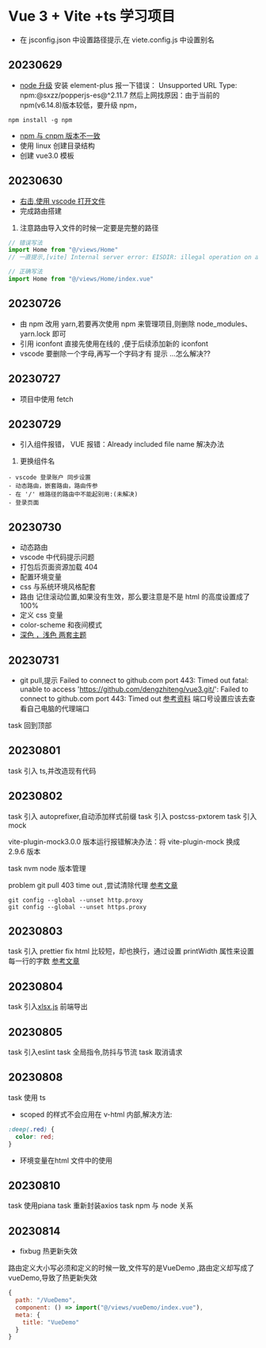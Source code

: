 # Vue 3 + Vite +ts 学习项目

- 在 jsconfig.json 中设置路径提示,在 viete.config.js 中设置别名

## 20230629

- [node 升级](https://blog.csdn.net/m0_56745001/article/details/129381751) 安装 element-plus 报一下错误： Unsupported URL Type: npm:@sxzz/popperjs-es@^2.11.7 然后上网找原因：由于当前的 npm(v6.14.8)版本较低，要升级 npm，

```
npm install -g npm
```

- [npm 与 cnpm 版本不一致](https://blog.csdn.net/weixin_43221910/article/details/124892665)
- 使用 linux 创建目录结构
- 创建 vue3.0 模板

## 20230630

- [右击,使用 vscode 打开文件](https://blog.csdn.net/kinghzking/article/details/126185822)
- 完成路由搭建

1. 注意路由导入文件的时候一定要是完整的路径

```js
// 错误写法
import Home from "@/views/Home"
// 一直提示,[vite] Internal server error: EISDIR: illegal operation on a directory, read

// 正确写法
import Home from "@/views/Home/index.vue"
```

## 20230726

- 由 npm 改用 yarn,若要再次使用 npm 来管理项目,则删除 node_modules、yarn.lock 即可
- 引用 iconfont 直接先使用在线的 ,便于后续添加新的 iconfont
- vscode 要删除一个字母,再写一个字码才有 提示 ...怎么解决??

## 20230727

- 项目中使用 fetch

## 20230729

- 引入组件报错， VUE 报错：Already included file name 解决办法

1. 更换组件名

```
- vscode 登录账户 同步设置
- 动态路由，嵌套路由，路由传参
- 在 '/' 根路径的路由中不能起别用:(未解决)
- 登录页面

```

## 20230730

- 动态路由
- vscode 中代码提示问题
- 打包后页面资源加载 404
- 配置环境变量
- css 与系统环境风格配套
- 路由 记住滚动位置,如果没有生效，那么要注意是不是 html 的高度设置成了 100%
- 定义 css 变量
- color-scheme 和夜间模式
- [深色 ，浅色 两套主题](https://blog.csdn.net/duninet/article/details/104882324/)

## 20230731

- git pull,提示 Failed to connect to github.com port 443: Timed out fatal: unable to access 'https://github.com/dengzhiteng/vue3.git/': Failed to connect to github.com port 443: Timed out [参考资料](https://blog.csdn.net/weixin_44465434/article/details/124366982) 端口号设置应该去查看自己电脑的代理端口

task 回到顶部

## 20230801

task 引入 ts,并改造现有代码

## 20230802

task 引入 autoprefixer,自动添加样式前缀 task 引入 postcss-pxtorem task 引入 mock

vite-plugin-mock3.0.0 版本运行报错解决办法：将 vite-plugin-mock 换成 2.9.6 版本

task nvm node 版本管理

problem git pull 403 time out ,尝试清除代理 [参考文章](https://blog.csdn.net/qq_42777433/article/details/129026998)

```
git config --global --unset http.proxy
git config --global --unset https.proxy

```

## 20230803

task 引入 prettier
fix html 比较短，却也换行，通过设置 printWidth 属性来设置每一行的字数 [参考文章](https://www.cnblogs.com/mesmerize/p/15993937.html)

## 20230804

task 引入[xlsx.js](https://github.com/rockboom/SheetJS-docs-zh-CN) 前端导出

## 20230805

task 引入eslint
task 全局指令,防抖与节流
task 取消请求

## 20230808

task 使用 ts

- scoped 的样式不会应用在 v-html 内部,解决方法:

```css
:deep(.red) {
  color: red;
}
```

- 环境变量在html 文件中的使用

## 20230810

task 使用piana
task 重新封装axios
task npm 与 node 关系

## 20230814

- fixbug 热更新失效

路由定义大小写必须和定义的时候一致,文件写的是VueDemo ,路由定义却写成了vueDemo,导致了热更新失效

```js
{
  path: "/VueDemo",
  component: () => import("@/views/vueDemo/index.vue"),
  meta: {
    title: "VueDemo"
  }
}
```
